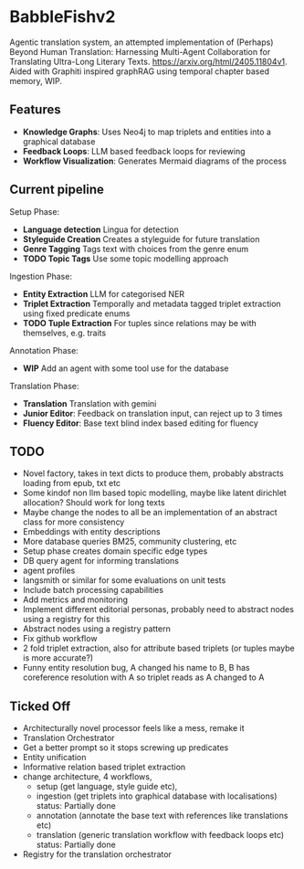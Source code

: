 # BabbleFishv2

Agentic translation system, an attempted implementation of (Perhaps) Beyond Human Translation: Harnessing Multi-Agent Collaboration for Translating Ultra-Long Literary Texts. https://arxiv.org/html/2405.11804v1. Aided with Graphiti inspired graphRAG using temporal chapter based memory, WIP.

## Features
- **Knowledge Graphs**: Uses Neo4j to map triplets and entities into a graphical database
- **Feedback Loops**: LLM based feedback loops for reviewing
- **Workflow Visualization**: Generates Mermaid diagrams of the process

## Current pipeline
Setup Phase:
- **Language detection** Lingua for detection
- **Styleguide Creation** Creates a styleguide for future translation
- **Genre Tagging** Tags text with choices from the genre enum
- **TODO Topic Tags** Use some topic modelling approach

Ingestion Phase:
- **Entity Extraction** LLM for categorised NER
- **Triplet Extraction** Temporally and metadata tagged triplet extraction using fixed predicate enums
- **TODO Tuple Extraction** For tuples since relations may be with themselves, e.g. traits

Annotation Phase:
- **WIP** Add an agent with some tool use for the database

Translation Phase:
- **Translation** Translation with gemini
- **Junior Editor**: Feedback on translation input, can reject up to 3 times
- **Fluency Editor**: Base text blind index based editing for fluency

## TODO
- Novel factory, takes in text dicts to produce them, probably abstracts loading from epub, txt etc
- Some kindof non llm based topic modelling, maybe like latent dirichlet allocation? Should work for long texts
- Maybe change the nodes to all be an implementation of an abstract class for more consistency
- Embeddings with entity descriptions
- More database queries BM25, community clustering, etc
- Setup phase creates domain specific edge types
- DB query agent for informing translations
- agent profiles 
- langsmith or similar for some evaluations on unit tests
- Include batch processing capabilities
- Add metrics and monitoring
- Implement different editorial personas, probably need to abstract nodes using a registry for this
- Abstract nodes using a registry pattern
- Fix github workflow
- 2 fold triplet extraction, also for attribute based triplets (or tuples maybe is more accurate?)
- Funny entity resolution bug, A changed his name to B, B has coreference resolution with A so triplet reads as A changed to A

## Ticked Off
- Architecturally novel processor feels like a mess, remake it
- Translation Orchestrator
- Get a better prompt so it stops screwing up predicates
- Entity unification
- Informative relation based triplet extraction
- change architecture, 4 workflows,
    - setup (get language, style guide etc), 
    - ingestion (get triplets into graphical database with localisations) status: Partially done
    - annotation (annotate the base text with references like translations etc)
    - translation (generic translation workflow with feedback loops etc) status: Partially done
- Registry for the translation orchestrator